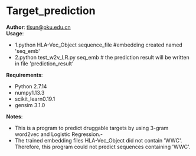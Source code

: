 Target_prediction
===================
__Author__: tlsun@pku.edu.cn<br>
__Usage__:
- 1.python HLA-Vec_Object sequence_file #embedding created named 'seq_emb'
- 2.python test_w2v_LR.py seq_emb # the prediction result will be written in file 'prediction_result'

__Requirements__:
- Python 2.7.14
- numpy1.13.3
- scikit_learn0.19.1
- gensim 3.1.0<br>

__Notes__:
- This is a program to predict druggable targets by using 3-gram word2vec and Logistic Regression.- 
- The trained embedding files HLA-Vec_Object did not contain 'WWC'. Therefore, this program could not predict sequences containing 'WWC'.
